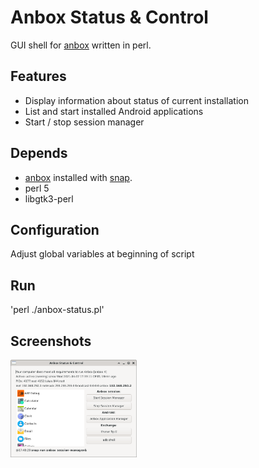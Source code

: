 # Anbox Status & Control
GUI shell for [anbox](https://anbox.io/) written in perl.

## Features
- Display information about status of current installation
- List and start installed Android applications
- Start / stop session manager

## Depends
- [anbox](https://anbox.io/) installed with [snap](https://snapcraft.io/).
- perl 5
- libgtk3-perl

## Configuration
Adjust global variables at beginning of script

## Run
'perl ./anbox-status.pl'


## Screenshots
<div style="display:flex;">
<img alt="Screenshot" src="screen.png" width="40%">
</div>